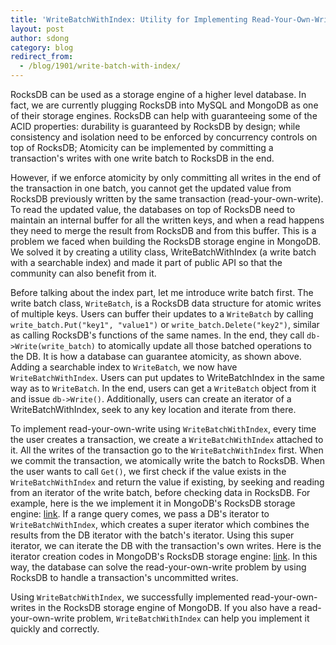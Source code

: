 ```yaml
---
title: 'WriteBatchWithIndex: Utility for Implementing Read-Your-Own-Writes'
layout: post
author: sdong
category: blog
redirect_from:
  - /blog/1901/write-batch-with-index/
---
```


RocksDB can be used as a storage engine of a higher level database. In fact, we are currently plugging RocksDB into MySQL and MongoDB as one of their storage engines. RocksDB can help with guaranteeing some of the ACID properties: durability is guaranteed by RocksDB by design; while consistency and isolation need to be enforced by concurrency controls on top of RocksDB; Atomicity can be implemented by committing a transaction's writes with one write batch to RocksDB in the end.

However, if we enforce atomicity by only committing all writes in the end of the transaction in one batch, you cannot get the updated value from RocksDB previously written by the same transaction (read-your-own-write). To read the updated value, the databases on top of RocksDB need to maintain an internal buffer for all the written keys, and when a read happens they need to merge the result from RocksDB and from this buffer. This is a problem we faced when building the RocksDB storage engine in MongoDB. We solved it by creating a utility class, WriteBatchWithIndex (a write batch with a searchable index) and made it part of public API so that the community can also benefit from it.

Before talking about the index part, let me introduce write batch first. The write batch class, `WriteBatch`, is a RocksDB data structure for atomic writes of multiple keys. Users can buffer their updates to a `WriteBatch` by calling `write_batch.Put("key1", "value1")` or `write_batch.Delete("key2")`, similar as calling RocksDB's functions of the same names. In the end, they call `db->Write(write_batch)` to atomically update all those batched operations to the DB. It is how a database can guarantee atomicity, as shown above. Adding a searchable index to `WriteBatch`, we now have `WriteBatchWithIndex`. Users can put updates to WriteBatchIndex in the same way as to `WriteBatch`. In the end, users can get a `WriteBatch` object from it and issue `db->Write()`. Additionally, users can create an iterator of a WriteBatchWithIndex, seek to any key location and iterate from there.

To implement read-your-own-write using `WriteBatchWithIndex`, every time the user creates a transaction, we create a `WriteBatchWithIndex` attached to it. All the writes of the transaction go to the `WriteBatchWithIndex` first. When we commit the transaction, we atomically write the batch to RocksDB. When the user wants to call `Get()`, we first check if the value exists in the `WriteBatchWithIndex` and return the value if existing, by seeking and reading from an iterator of the write batch, before checking data in RocksDB. For example, here is the we implement it in MongoDB's RocksDB storage engine: [link](https://github.com/mongodb/mongo/blob/a31cc114a89a3645e97645805ba77db32c433dce/src/mongo/db/storage/rocks/rocks_recovery_unit.cpp#L245-L260). If a range query comes, we pass a DB's iterator to `WriteBatchWithIndex`, which creates a super iterator which combines the results from the DB iterator with the batch's iterator. Using this super iterator, we can iterate the DB with the transaction's own writes. Here is the iterator creation codes in MongoDB's RocksDB storage engine: [link](https://github.com/mongodb/mongo/blob/a31cc114a89a3645e97645805ba77db32c433dce/src/mongo/db/storage/rocks/rocks_recovery_unit.cpp#L266-L269). In this way, the database can solve the read-your-own-write problem by using RocksDB to handle a transaction's uncommitted writes.

Using `WriteBatchWithIndex`, we successfully implemented read-your-own-writes in the RocksDB storage engine of MongoDB. If you also have a read-your-own-write problem, `WriteBatchWithIndex` can help you implement it quickly and correctly.
